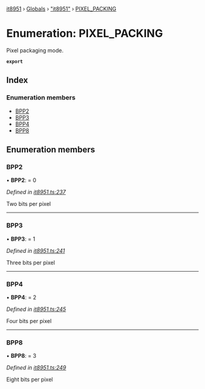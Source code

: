[it8951](../README.md) › [Globals](../globals.md) › ["it8951"](../modules/_it8951_.md) › [PIXEL_PACKING](_it8951_.pixel_packing.md)

# Enumeration: PIXEL_PACKING

Pixel packaging mode.

**`export`** 

## Index

### Enumeration members

* [BPP2](_it8951_.pixel_packing.md#bpp2)
* [BPP3](_it8951_.pixel_packing.md#bpp3)
* [BPP4](_it8951_.pixel_packing.md#bpp4)
* [BPP8](_it8951_.pixel_packing.md#bpp8)

## Enumeration members

###  BPP2

• **BPP2**: = 0

*Defined in [it8951.ts:237](https://github.com/xPapla/IT8951/blob/7cfbaa9/lib/it8951.ts#L237)*

Two bits per pixel

___

###  BPP3

• **BPP3**: = 1

*Defined in [it8951.ts:241](https://github.com/xPapla/IT8951/blob/7cfbaa9/lib/it8951.ts#L241)*

Three bits per pixel

___

###  BPP4

• **BPP4**: = 2

*Defined in [it8951.ts:245](https://github.com/xPapla/IT8951/blob/7cfbaa9/lib/it8951.ts#L245)*

Four bits per pixel

___

###  BPP8

• **BPP8**: = 3

*Defined in [it8951.ts:249](https://github.com/xPapla/IT8951/blob/7cfbaa9/lib/it8951.ts#L249)*

Eight bits per pixel
